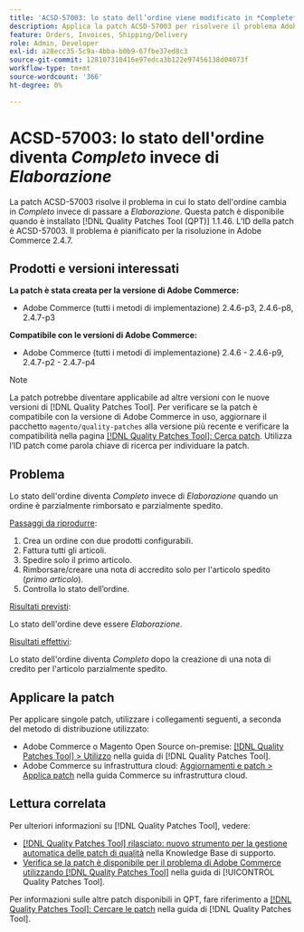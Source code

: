 ```yaml
---
title: 'ACSD-57003: lo stato dell’ordine viene modificato in *Complete* anziché in *Processing*'
description: Applica la patch ACSD-57003 per risolvere il problema Adobe Commerce, se lo stato dell’ordine cambia in *Complete* (Completato) invece di cambiare in *Processing* (Elaborazione).
feature: Orders, Invoices, Shipping/Delivery
role: Admin, Developer
exl-id: a28ecc35-5c9a-4bba-b0b9-67fbe37ed8c3
source-git-commit: 128107310416e97edca3b122e97456138d04073f
workflow-type: tm+mt
source-wordcount: '366'
ht-degree: 0%

---
```


# ACSD-57003: lo stato dell&#39;ordine diventa *Completo* invece di *Elaborazione*

La patch ACSD-57003 risolve il problema in cui lo stato dell&#39;ordine cambia in *Completo* invece di passare a *Elaborazione*. Questa patch è disponibile quando è installato [!DNL Quality Patches Tool (QPT)] 1.1.46. L’ID della patch è ACSD-57003. Il problema è pianificato per la risoluzione in Adobe Commerce 2.4.7.

## Prodotti e versioni interessati

**La patch è stata creata per la versione di Adobe Commerce:**

* Adobe Commerce (tutti i metodi di implementazione) 2.4.6-p3, 2.4.6-p8, 2.4.7-p3

**Compatibile con le versioni di Adobe Commerce:**

* Adobe Commerce (tutti i metodi di implementazione) 2.4.6 - 2.4.6-p9, 2.4.7-p2 - 2.4.7-p4

>[!NOTE]
>
>La patch potrebbe diventare applicabile ad altre versioni con le nuove versioni di [!DNL Quality Patches Tool]. Per verificare se la patch è compatibile con la versione di Adobe Commerce in uso, aggiornare il pacchetto `magento/quality-patches` alla versione più recente e verificare la compatibilità nella pagina [[!DNL Quality Patches Tool]: Cerca patch](https://experienceleague.adobe.com/tools/commerce-quality-patches/index.html). Utilizza l’ID patch come parola chiave di ricerca per individuare la patch.

## Problema

Lo stato dell&#39;ordine diventa *Completo* invece di *Elaborazione* quando un ordine è parzialmente rimborsato e parzialmente spedito.

<u>Passaggi da riprodurre</u>:

1. Crea un ordine con due prodotti configurabili.
1. Fattura tutti gli articoli.
1. Spedire solo il primo articolo.
1. Rimborsare/creare una nota di accredito solo per l&#39;articolo spedito (*primo articolo*).
1. Controlla lo stato dell’ordine.

<u>Risultati previsti</u>:

Lo stato dell&#39;ordine deve essere _Elaborazione_.

<u>Risultati effettivi</u>:

Lo stato dell&#39;ordine diventa *Completo* dopo la creazione di una nota di credito per l&#39;articolo parzialmente spedito.

## Applicare la patch

Per applicare singole patch, utilizzare i collegamenti seguenti, a seconda del metodo di distribuzione utilizzato:

* Adobe Commerce o Magento Open Source on-premise: [[!DNL Quality Patches Tool] > Utilizzo](/help/tools/quality-patches-tool/usage.md) nella guida di [!DNL Quality Patches Tool].
* Adobe Commerce su infrastruttura cloud: [Aggiornamenti e patch > Applica patch](https://experienceleague.adobe.com/docs/commerce-cloud-service/user-guide/develop/upgrade/apply-patches.html) nella guida Commerce su infrastruttura cloud.

## Lettura correlata

Per ulteriori informazioni su [!DNL Quality Patches Tool], vedere:

* [[!DNL Quality Patches Tool] rilasciato: nuovo strumento per la gestione automatica delle patch di qualità](https://experienceleague.adobe.com/en/docs/commerce-knowledge-base/kb/announcements/commerce-announcements/magento-quality-patches-released-new-tool-to-self-serve-quality-patches) nella Knowledge Base di supporto.
* [Verifica se la patch è disponibile per il problema di Adobe Commerce utilizzando  [!DNL Quality Patches Tool]](/help/tools/quality-patches-tool/patches-available-in-qpt/check-patch-for-magento-issue-with-magento-quality-patches.md) nella guida di [!UICONTROL Quality Patches Tool].


Per informazioni sulle altre patch disponibili in QPT, fare riferimento a [[!DNL Quality Patches Tool]: Cercare le patch](https://experienceleague.adobe.com/tools/commerce-quality-patches/index.html) nella guida di [!DNL Quality Patches Tool].
